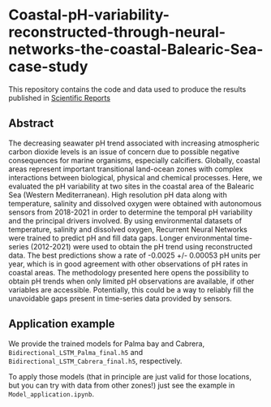 # Coastal-pH-variability-reconstructed-through-neural-networks-the-coastal-Balearic-Sea-case-study
This repository contains the code and data used to produce the results published in [Scientific Reports](https://www.nature.com/articles/s41598-022-17253-5)

## Abstract

The decreasing seawater pH trend associated with increasing atmospheric carbon dioxide levels is an issue of concern due to possible negative consequences for marine organisms, especially calcifiers. Globally, coastal areas represent important transitional land-ocean zones with complex interactions between biological, physical and chemical processes. Here, we evaluated the pH variability at two sites in the coastal area of the Balearic Sea (Western Mediterranean). High resolution pH data along with temperature, salinity and dissolved oxygen were obtained with autonomous sensors from 2018-2021 in order to determine the temporal pH variability and the principal drivers involved. By using environmental datasets of temperature, salinity and dissolved oxygen, Recurrent Neural Networks were trained to predict pH and fill data gaps. Longer environmental time-series (2012-2021) were used to obtain the pH trend using reconstructed data. The best predictions show a rate of -0.0025 +/- 0.00053 pH units per year, which is in good agreement with other observations of pH rates in coastal areas. The methodology presented here opens the possibility to obtain pH trends when only limited pH observations are available, if other variables are accessible. Potentially, this could be a way to reliably fill the unavoidable gaps present in time-series data provided by sensors.

## Application example

We provide the trained models for Palma bay and Cabrera, `Bidirectional_LSTM_Palma_final.h5` and `Bidirectional_LSTM_Cabrera_final.h5`, respectively.

To apply those models (that in principle are just valid for those locations, but you can try with data from other zones!) just see the example in `Model_application.ipynb`.
